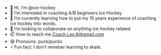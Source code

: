- 👋 Hi, I’m @ice-hockey
- 👀 I’m interested in coaching A/B beginners Ice Hockey
- 🌱 I’m currently learning how to put my 15 years experience of coaching ice hockey into words.
- 💞️ I’m looking to collaborate on anything ice hockey related
- 📫 How to reach me Coach.Leo.K@gmail.com
- 😄 Pronouns: puck/pucks
- ⚡ Fun fact: I don't remeber learning to skate.

<!---
ice-hockey/ice-hockey is a ✨ special ✨ repository because its `README.md` (this file) appears on your GitHub profile.
You can click the Preview link to take a look at your changes.
--->
